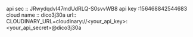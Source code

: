 <script type="module">
  // Import the functions you need from the SDKs you need
  import { initializeApp } from "https://www.gstatic.com/firebasejs/11.1.0/firebase-app.js";
  // TODO: Add SDKs for Firebase products that you want to use
  // https://firebase.google.com/docs/web/setup#available-libraries

  // Your web app's Firebase configuration
  const firebaseConfig = {
    apiKey: "AIzaSyBZ-ncf_8tIETzDYjZS4_gRWrOHFvHvJuw",
    authDomain: "housing-c48e1.firebaseapp.com",
    projectId: "housing-c48e1",
    storageBucket: "housing-c48e1.firebasestorage.app",
    messagingSenderId: "242188841775",
    appId: "1:242188841775:web:e033e52e22bf6cd6d327da"
  };

  // Initialize Firebase
  const app = initializeApp(firebaseConfig);
</script>

api sec :: JRwydqdvI47mdUdRLQ-S0svvWB8
api key :156468842544683
cloud name :: dico3j30a
url:: CLOUDINARY_URL=cloudinary://<your_api_key>:<your_api_secret>@dico3j30a